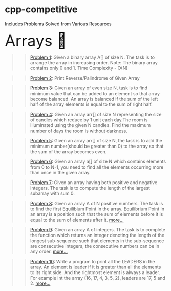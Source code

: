 # cpp-competitive
Includes Problems Solved from Various Resources


<font size="50">Arrays 💨</font>
>>[Problem 1](https://github.com/patelsneh18/cpp-competitive/blob/main/Arrays/0s1sArraySort.cpp): 
Given a binary array A[] of size N. The task is to arrange the array in increasing order.
Note: The binary array contains only 0  and 1. Time Complexity - O(N)

>>[Problem 2](https://github.com/patelsneh18/cpp-competitive/blob/main/Arrays/ArrayPalindrome.cpp): 
Print Reverse/Palindrome of Given Array

>>[Problem 3](https://github.com/patelsneh18/cpp-competitive/blob/main/Arrays/balancedArray.cpp): 
Given an array of even size N, task is to find minimum value that can be added to an element so that array become balanced.
An array is balanced if the sum of the left half of the array elements is equal to the sum of right half.

>>[Problem 4](https://github.com/patelsneh18/cpp-competitive/blob/main/Arrays/fightingTheDarkness.cpp): 
Given an array arr[] of size N representing the size of candles which reduce by 1 unit each day.The room is illuminated using the given N candles.
Find the maximum number of days the room is without darkness. 

>>[Problem 5](https://github.com/patelsneh18/cpp-competitive/blob/main/Arrays/minNumToEven.cpp): 
Given an array arr[] of size N, the task is to add the minimum number(should be greater than 0) to the array so that the sum of the array becomes even.

>>[Problem 6](https://github.com/patelsneh18/cpp-competitive/blob/main/Arrays/duplicateEl.cpp): 
Given an array a[] of size N which contains elements from 0 to N-1,
you need to find all the elements occurring more than once in the given array.

>>[Problem 7](https://github.com/patelsneh18/cpp-competitive/blob/main/Arrays/largestSubArray.cpp): 
Given an array having both positive and negative integers. The task is to compute the length of the largest subarray with sum 0.

>>[Problem 8](https://github.com/patelsneh18/cpp-competitive/blob/main/Arrays/equilibriumPoint.cpp): 
Given an array A of N positive numbers. The task is to find the first Equilibium Point in the array. 
Equilibrium Point in an array is a position such that the sum of elements before it is equal to the sum of elements after it. [more...](https://practice.geeksforgeeks.org/problems/equilibrium-point-1587115620/1/?category[]=Arrays&problemType=functional&difficulty[]=0&page=1&sortBy=submissions&query=category[]ArraysproblemTypefunctionaldifficulty[]0page1sortBysubmissions)

>>[Problem 9](https://github.com/patelsneh18/cpp-competitive/blob/main/Arrays/consecutiveSeq.cpp): 
Given an array A of integers. The task is to complete the function which returns an integer denoting the length of the longest sub-sequence such that elements in the sub-sequence are consecutive integers, the consecutive numbers can be in any order. [more...](https://practice.geeksforgeeks.org/problems/longest-consecutive-subsequence-1587115620/1/?category[]=Arrays&problemType=functional&difficulty[]=0&page=1&sortBy=submissions&query=category[]ArraysproblemTypefunctionaldifficulty[]0page1sortBysubmissions#)

>>[Problem 10](https://github.com/patelsneh18/cpp-competitive/blob/main/Arrays/arrLeaders.cpp): 
Write a program to print all the LEADERS in the array. An element is leader if it is greater than all the elements to its right side. And the rightmost element is always a leader. For example int the array {16, 17, 4, 3, 5, 2}, leaders are 17, 5 and 2. [more...](https://practice.geeksforgeeks.org/problems/leaders-in-an-array-1587115620/1/?category[]=Arrays&problemType=functional&difficulty[]=0&page=1&sortBy=submissions&query=category[]ArraysproblemTypefunctionaldifficulty[]0page1sortBysubmissions#)
